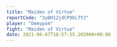 ```yaml
---
title: "Maiden of Virtue"
reportCode: "3yBH12jdCP9bLTYJ"
player: "Demypom"
fight: "Maiden of Virtue"
date: 2021-06-07T18:57:55.202000+00:00
---
```

